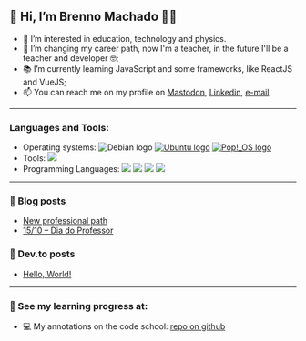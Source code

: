 ## 👋 Hi, I’m Brenno Machado 🏳️‍🌈

- 👀 I’m interested in education, technology and physics.
- 💞️ I’m changing my career path, now I'm a teacher, in the future I'll be a teacher and developer 🤓;
- 📚 I’m currently learning JavaScript and some frameworks, like ReactJS and VueJS;
- 📫 You can reach me on my profile on [Mastodon](https://masto.donte.com.br/@brenno), [Linkedin](https://www.linkedin.com/in/brennomachado/), [e-mail](mailto:contato@brennomachado.com?subject=[from%20GitHub]).

---

### Languages and Tools:

- Operating systems: <img src="https://img.shields.io/badge/-Debian-A81D33?logo=debian&logoColor=white&style=flat" alt="Debian logo"/></a> <a href="#"><img src="https://img.shields.io/badge/-Ubuntu-E95420?logo=ubuntu&logoColor=white&style=flat" alt="Ubuntu logo"/></a> <a href="#"><img src="https://img.shields.io/badge/-Pop!_OS-48B9C7?logo=popos&logoColor=white&style=flat" alt="Pop!_OS logo"/></a><a href="#"></a>
- Tools: <a href="#"><img src="https://img.shields.io/badge/-VSCode-007ACC?logo=visualstudiocode&logoColor=white&style=flat" /></a>
- Programming Languages: <a href="#"><img src="https://img.shields.io/badge/-Python-3776AB?logo=python&logoColor=white&style=flat" /></a>
  <a href="#"><img src="https://img.shields.io/badge/-JavaScript-F7DF1E?logo=javascript&logoColor=white&style=flat" /></a>
  <a href="#"><img src="https://img.shields.io/badge/-HTML-E34F26?logo=html5&logoColor=white&style=flat" /></a>
  <a href="#"><img src="https://img.shields.io/badge/-CSS-1572B6?logo=css3&logoColor=white&style=flat" /></a>

---

### 📝 Blog posts

<!-- BLOG:START -->

- [New professional path](https://blog.brennomachado.com/index.php/2021/11/01/new-professional-path/)
- [15/10 – Dia do Professor](https://blog.brennomachado.com/index.php/2018/10/16/15-10/)
<!-- BLOG:END -->

### 📝 Dev.to posts

<!-- DEVTO:START -->

- [Hello, World!](https://dev.to/brenno/hello-world-1onk)
<!-- DEVTO:END -->

---

### 👀 See my learning progress at:

- 💻 My annotations on the code school: [repo on github](https://github.com/brennomachado/DigitalHouse)
